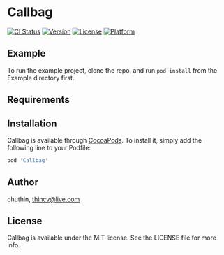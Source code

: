 # Callbag

[![CI Status](https://img.shields.io/travis/chuthin/Callbag.svg?style=flat)](https://travis-ci.org/chuthin/Callbag)
[![Version](https://img.shields.io/cocoapods/v/Callbag.svg?style=flat)](https://cocoapods.org/pods/Callbag)
[![License](https://img.shields.io/cocoapods/l/Callbag.svg?style=flat)](https://cocoapods.org/pods/Callbag)
[![Platform](https://img.shields.io/cocoapods/p/Callbag.svg?style=flat)](https://cocoapods.org/pods/Callbag)

## Example

To run the example project, clone the repo, and run `pod install` from the Example directory first.

## Requirements

## Installation

Callbag is available through [CocoaPods](https://cocoapods.org). To install
it, simply add the following line to your Podfile:

```ruby
pod 'Callbag'
```

## Author

chuthin, thincv@live.com

## License

Callbag is available under the MIT license. See the LICENSE file for more info.
